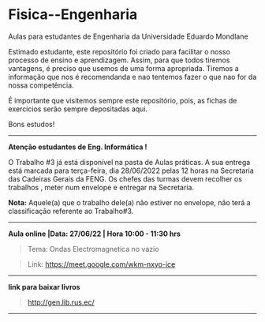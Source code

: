 # Fisica--Engenharia
Aulas para estudantes de Engenharia da Universidade Eduardo Mondlane

Estimado estudante, este repositório foi criado para facilitar o nosso processo de ensino e aprendizagem. Assim, para que todos tiremos vantagens, é preciso que usemos  de uma forma apropriada. Tiremos a informação que nos é recomendanda e nao tentemos fazer o que nao for da nossa competência.


É importante que visitemos sempre este repositório, pois,  as fichas de exercícios serão sempre depositadas aqui.


Bons estudos!

______________________________________________

**Atenção estudantes de Eng. Informática !**

O Trabalho #3 já está disponível na pasta de Aulas práticas.  A sua entrega está marcada para terça-feira, dia 28/06/2022 pelas 12 horas na Secretaria das Cadeiras Gerais da FENG. Os chefes das turmas devem recolher os trabalhos , meter num envelope e entregar na Secretaria.

**Nota:** Aquele(a) que o trabalho dele(a) não estiver no envelope, não terá a classificação referente ao Trabalho#3.

____________________________________________________________________________
**Aula online |Data: 27/06/22 | Hora 10:00 - 11:30 hrs**

> Tema: Ondas Electromagnetica no vazio

> Link: https://meet.google.com/wkm-nxyo-ice

_______________________________________________________________________________________________________

**link para baixar livros**

> http://gen.lib.rus.ec/

____________________________________________________________________________________________________________



